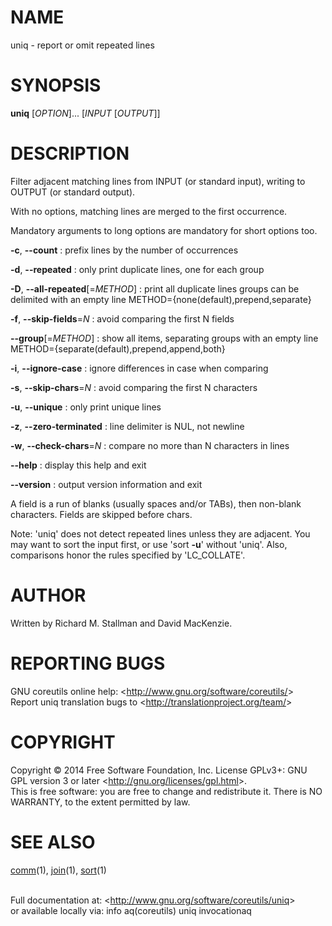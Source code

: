 NAME
====

uniq - report or omit repeated lines

SYNOPSIS
========

**uniq** [*OPTION*]... [*INPUT* [*OUTPUT*]]

DESCRIPTION
===========

Filter adjacent matching lines from INPUT (or standard input), writing to OUTPUT (or standard output).

With no options, matching lines are merged to the first occurrence.

Mandatory arguments to long options are mandatory for short options too.

**-c**, **--count**
:   prefix lines by the number of occurrences

**-d**, **--repeated**
:   only print duplicate lines, one for each group

**-D**, **--all-repeated**[=*METHOD*]
:   print all duplicate lines groups can be delimited with an empty line METHOD={none(default),prepend,separate}

**-f**, **--skip-fields**=*N*
:   avoid comparing the first N fields

**--group**[=*METHOD*]
:   show all items, separating groups with an empty line METHOD={separate(default),prepend,append,both}

**-i**, **--ignore-case**
:   ignore differences in case when comparing

**-s**, **--skip-chars**=*N*
:   avoid comparing the first N characters

**-u**, **--unique**
:   only print unique lines

**-z**, **--zero-terminated**
:   line delimiter is NUL, not newline

**-w**, **--check-chars**=*N*
:   compare no more than N characters in lines

**--help**
:   display this help and exit

**--version**
:   output version information and exit

A field is a run of blanks (usually spaces and/or TABs), then non-blank characters. Fields are skipped before chars.

Note: 'uniq' does not detect repeated lines unless they are adjacent. You may want to sort the input first, or use 'sort **-u**' without 'uniq'. Also, comparisons honor the rules specified by 'LC\_COLLATE'.

AUTHOR
======

Written by Richard M. Stallman and David MacKenzie.

REPORTING BUGS
==============

GNU coreutils online help: \<<http://www.gnu.org/software/coreutils/>\>\
 Report uniq translation bugs to \<<http://translationproject.org/team/>\>

COPYRIGHT
=========

Copyright © 2014 Free Software Foundation, Inc. License GPLv3+: GNU GPL version 3 or later \<<http://gnu.org/licenses/gpl.html>\>.\
 This is free software: you are free to change and redistribute it. There is NO WARRANTY, to the extent permitted by law.

SEE ALSO
========

[comm](http://localhost/cgi-bin/man/man2html?1+comm)(1), [join](http://localhost/cgi-bin/man/man2html?1+join)(1), [sort](http://localhost/cgi-bin/man/man2html?1+sort)(1)

\
 Full documentation at: \<<http://www.gnu.org/software/coreutils/uniq>\>\
 or available locally via: info aq(coreutils) uniq invocationaq
